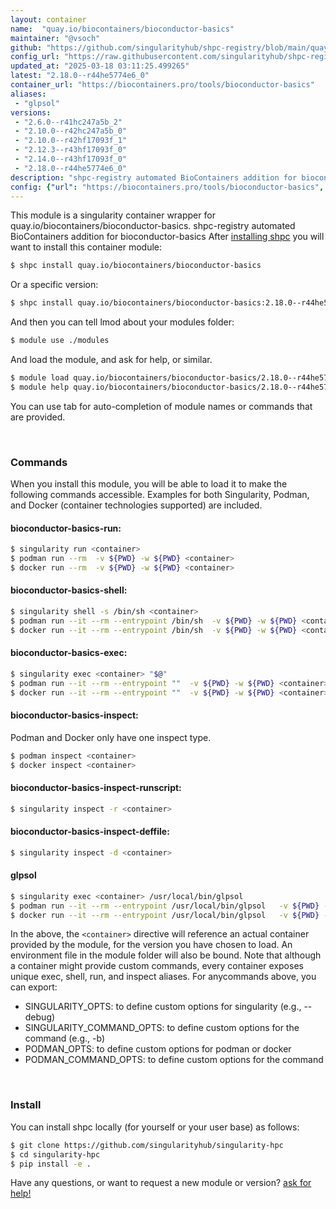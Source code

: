```yaml
---
layout: container
name:  "quay.io/biocontainers/bioconductor-basics"
maintainer: "@vsoch"
github: "https://github.com/singularityhub/shpc-registry/blob/main/quay.io/biocontainers/bioconductor-basics/container.yaml"
config_url: "https://raw.githubusercontent.com/singularityhub/shpc-registry/main/quay.io/biocontainers/bioconductor-basics/container.yaml"
updated_at: "2025-03-18 03:11:25.499265"
latest: "2.18.0--r44he5774e6_0"
container_url: "https://biocontainers.pro/tools/bioconductor-basics"
aliases:
 - "glpsol"
versions:
 - "2.6.0--r41hc247a5b_2"
 - "2.10.0--r42hc247a5b_0"
 - "2.10.0--r42hf17093f_1"
 - "2.12.3--r43hf17093f_0"
 - "2.14.0--r43hf17093f_0"
 - "2.18.0--r44he5774e6_0"
description: "shpc-registry automated BioContainers addition for bioconductor-basics"
config: {"url": "https://biocontainers.pro/tools/bioconductor-basics", "maintainer": "@vsoch", "description": "shpc-registry automated BioContainers addition for bioconductor-basics", "latest": {"2.18.0--r44he5774e6_0": "sha256:d9faea7dc2956edad8830837b8e65cdf2a1a69b62db91433b4f50e679e32002f"}, "tags": {"2.6.0--r41hc247a5b_2": "sha256:352c976fc8e71db491868d8f0a731d846e04c5b24a387cd59d91f7759033b186", "2.10.0--r42hc247a5b_0": "sha256:397b1c3f0909d0ae9ec946a9322eeccbf2afc0f72151a85267101595eaf2bf55", "2.10.0--r42hf17093f_1": "sha256:e9082c77be5323bb00ad3da332c7970d5a34f740e23aaa651ca1b85636e8fd41", "2.12.3--r43hf17093f_0": "sha256:74e52aabfb746b7d34ad0c348f96a047da66220432975d14b3bc46ccfe74cb33", "2.14.0--r43hf17093f_0": "sha256:03006bdca043b55a3364a87d2b3eecb048ca56111de968a7f15d4418e2395de6", "2.18.0--r44he5774e6_0": "sha256:d9faea7dc2956edad8830837b8e65cdf2a1a69b62db91433b4f50e679e32002f"}, "docker": "quay.io/biocontainers/bioconductor-basics", "aliases": {"glpsol": "/usr/local/bin/glpsol"}}
---
```


This module is a singularity container wrapper for quay.io/biocontainers/bioconductor-basics.
shpc-registry automated BioContainers addition for bioconductor-basics
After [installing shpc](#install) you will want to install this container module:


```bash
$ shpc install quay.io/biocontainers/bioconductor-basics
```

Or a specific version:

```bash
$ shpc install quay.io/biocontainers/bioconductor-basics:2.18.0--r44he5774e6_0
```

And then you can tell lmod about your modules folder:

```bash
$ module use ./modules
```

And load the module, and ask for help, or similar.

```bash
$ module load quay.io/biocontainers/bioconductor-basics/2.18.0--r44he5774e6_0
$ module help quay.io/biocontainers/bioconductor-basics/2.18.0--r44he5774e6_0
```

You can use tab for auto-completion of module names or commands that are provided.

<br>

### Commands

When you install this module, you will be able to load it to make the following commands accessible.
Examples for both Singularity, Podman, and Docker (container technologies supported) are included.

#### bioconductor-basics-run:

```bash
$ singularity run <container>
$ podman run --rm  -v ${PWD} -w ${PWD} <container>
$ docker run --rm  -v ${PWD} -w ${PWD} <container>
```

#### bioconductor-basics-shell:

```bash
$ singularity shell -s /bin/sh <container>
$ podman run --it --rm --entrypoint /bin/sh  -v ${PWD} -w ${PWD} <container>
$ docker run --it --rm --entrypoint /bin/sh  -v ${PWD} -w ${PWD} <container>
```

#### bioconductor-basics-exec:

```bash
$ singularity exec <container> "$@"
$ podman run --it --rm --entrypoint ""  -v ${PWD} -w ${PWD} <container> "$@"
$ docker run --it --rm --entrypoint ""  -v ${PWD} -w ${PWD} <container> "$@"
```

#### bioconductor-basics-inspect:

Podman and Docker only have one inspect type.

```bash
$ podman inspect <container>
$ docker inspect <container>
```

#### bioconductor-basics-inspect-runscript:

```bash
$ singularity inspect -r <container>
```

#### bioconductor-basics-inspect-deffile:

```bash
$ singularity inspect -d <container>
```


#### glpsol

```bash
$ singularity exec <container> /usr/local/bin/glpsol
$ podman run --it --rm --entrypoint /usr/local/bin/glpsol   -v ${PWD} -w ${PWD} <container> -c " $@"
$ docker run --it --rm --entrypoint /usr/local/bin/glpsol   -v ${PWD} -w ${PWD} <container> -c " $@"
```



In the above, the `<container>` directive will reference an actual container provided
by the module, for the version you have chosen to load. An environment file in the
module folder will also be bound. Note that although a container
might provide custom commands, every container exposes unique exec, shell, run, and
inspect aliases. For anycommands above, you can export:

 - SINGULARITY_OPTS: to define custom options for singularity (e.g., --debug)
 - SINGULARITY_COMMAND_OPTS: to define custom options for the command (e.g., -b)
 - PODMAN_OPTS: to define custom options for podman or docker
 - PODMAN_COMMAND_OPTS: to define custom options for the command

<br>

### Install

You can install shpc locally (for yourself or your user base) as follows:

```bash
$ git clone https://github.com/singularityhub/singularity-hpc
$ cd singularity-hpc
$ pip install -e .
```

Have any questions, or want to request a new module or version? [ask for help!](https://github.com/singularityhub/singularity-hpc/issues)